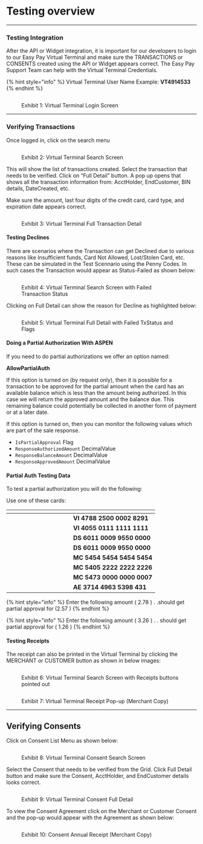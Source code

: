 # Testing overview

***



### Testing Integration <a href="#testing-integration" id="testing-integration"></a>

After the API or Widget integration, it is important for our developers to login to our Easy Pay Virtual Terminal and make sure the TRANSACTIONS or CONSENTS created using the API or Widget appears correct. The Easy Pay Support Team can help with the Virtual Terminal Credentials.

{% hint style="info" %}
Virtual Terminal User Name Example: **VT4914533**
{% endhint %}

<figure><img src="../../.gitbook/assets/Testing Integration.png" alt=""><figcaption><p>Exhibit 1: Virtual Terminal Login Screen</p></figcaption></figure>



***



### Verifying Transactions <a href="#verifying-transactions" id="verifying-transactions"></a>

Once logged in, click on the search menu

<figure><img src="../../.gitbook/assets/Verifying Transactions 1 (2).png" alt=""><figcaption><p>Exhibit 2: Virtual Terminal Search Screen</p></figcaption></figure>

This will show the list of transactions created. Select the transaction that needs to be verified. Click on “Full Detail” button. A pop up opens that shows all the transaction information from: AcctHolder, EndCustomer, BIN details, DateCreated, etc.

Make sure the amount, last four digits of the credit card, card type, and expiration date appears correct.

<figure><img src="../../.gitbook/assets/Verifying Transactions 2.png" alt=""><figcaption><p>Exhibit 3: Virtual Terminal Full Transaction Detail</p></figcaption></figure>

#### Testing Declines <a href="#testing-declines" id="testing-declines"></a>

There are scenarios where the Transaction can get Declined due to various reasons like Insufficient funds, Card Not Allowed, Lost/Stolen Card, etc. These can be simulated in the Test Scennario using the Penny Codes. In such cases the Transaction would appear as Status-Failed as shown below:

<figure><img src="../../.gitbook/assets/Verifying Transactions - Testing Declines 1 (2).png" alt=""><figcaption><p>Exhibit 4: Virtual Terminal Search Screen with Failed Transaction Status</p></figcaption></figure>

Clicking on Full Detail can show the reason for Decline as highlighted below:

<figure><img src="../../.gitbook/assets/Verifying Transactions - Testing Declines 2.png" alt=""><figcaption><p>Exhibit 5: Virtual Terminal Full Detail with Failed TxStatus and Flags</p></figcaption></figure>

#### Doing a Partial Authorization With ASPEN <a href="#doing-a-partial-authorization-with-aspen" id="doing-a-partial-authorization-with-aspen"></a>

If you need to do partial authorizations we offer an option named:

**AllowPartialAuth**

If this option is turned on (by request only), then it is possible for a transaction to be approved for the partial amount when the card has an available balance which is less than the amount being authorized. In this case we will return the approved amount and the balance due. This remaining balance could potentially be collected in another form of payment or at a later date.

If this option is turned on, then you can monitor the following values which are part of the sale response.

* `IsPartialApproval` Flag
* `ResponseAuthorizedAmount` DecimalValue
* `ResponseBalanceAmount` DecimalValue
* `ResponseApprovedAmount` DecimalValue

#### Partial Auth Testing Data <a href="#partial-auth-testing-data" id="partial-auth-testing-data"></a>

To test a partial authorization you will do the following:

Use one of these cards:

<table><thead><tr><th width="153"></th><th></th></tr></thead><tbody><tr><td><img src="../../.gitbook/assets/Visa icon.png" alt="" data-size="original"></td><td><strong>VI 4788 2500 0002 8291</strong></td></tr><tr><td><img src="../../.gitbook/assets/Visa icon.png" alt="" data-size="original"></td><td><strong>VI 4055 0111 1111 1111</strong></td></tr><tr><td><img src="../../.gitbook/assets/Discover icon.png" alt="" data-size="original"></td><td><strong>DS 6011 0009 9550 0000</strong></td></tr><tr><td><img src="../../.gitbook/assets/Discover icon.png" alt="" data-size="original"></td><td><strong>DS 6011 0009 9550 0000</strong></td></tr><tr><td><img src="../../.gitbook/assets/master card icon.png" alt="" data-size="original"></td><td><strong>MC 5454 5454 5454 5454</strong></td></tr><tr><td><img src="../../.gitbook/assets/master card icon.png" alt="" data-size="original"></td><td><strong>MC 5405 2222 2222 2226</strong></td></tr><tr><td><img src="../../.gitbook/assets/master card icon.png" alt="" data-size="original"></td><td><strong>MC 5473 0000 0000 0007</strong></td></tr><tr><td><img src="../../.gitbook/assets/Amex icon.png" alt="" data-size="original"></td><td><strong>AE 3714 4963 5398 431</strong></td></tr></tbody></table>

{% hint style="info" %}
Enter the following amount ( 2.78 ) . .should get partial approval for (2.57 )
{% endhint %}

{% hint style="info" %}
Enter the following amount ( 3.26 ) . . should get partial approval for ( 1.26 )
{% endhint %}

#### Testing Receipts <a href="#testing-receipts" id="testing-receipts"></a>

The receipt can also be printed in the Virtual Terminal by clicking the MERCHANT or CUSTOMER button as shown in below images:

<figure><img src="../../.gitbook/assets/Verifying Transactions - Testing Receipts 1 (1).png" alt=""><figcaption><p>Exhibit 6: Virtual Terminal Search Screen with Receipts buttons pointed out</p></figcaption></figure>

<figure><img src="../../.gitbook/assets/Verifying Transactions - Testing Receipts 2.png" alt=""><figcaption><p>Exhibit 7: Virtual Terminal Receipt Pop-up (Merchant Copy)</p></figcaption></figure>



***



## Verifying Consents <a href="#verifying-consents" id="verifying-consents"></a>

Click on Consent List Menu as shown below:

<figure><img src="../../.gitbook/assets/Verifying Consents 1 (2).png" alt=""><figcaption><p>Exhibit 8: Virtual Terminal Consent Search Screen</p></figcaption></figure>

Select the Consent that needs to be verified from the Grid. Click Full Detail button and make sure the Consent, AcctHolder, and EndCustomer details looks correct.

<figure><img src="../../.gitbook/assets/Verifying Consents 2.png" alt=""><figcaption><p>Exhibit 9: Virtual Terminal Consent Full Detail</p></figcaption></figure>

To view the Consent Agreement click on the Merchant or Customer Consent and the pop-up would appear with the Agreement as shown below:

<figure><img src="../../.gitbook/assets/Verifying Consents 3.png" alt=""><figcaption><p>Exhibit 10: Consent Annual Receipt (Merchant Copy)</p></figcaption></figure>
